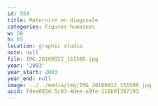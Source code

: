 ```yaml
---
id: 559
title: Maternité en diagonale
categories: Figures humaines
w: 50
h: 65
location: graphic studio
note: null
file: IMG_20180922_151508.jpg
year: '2003'
year_start: 2003
year_end: null
image: ../../media/img/IMG_20180922_151508.jpg
uuid: f4ea085d-5c83-4dee-a9fe-116b91387193
---
```


